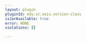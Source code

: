 ```yaml
---
layout: plugin
pluginId: edu.sc.seis.version-class
isJarAvailable: true
error: NONE
violations: []

---
```

